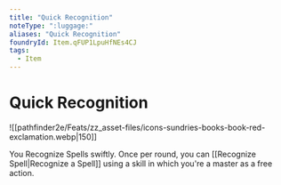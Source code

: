 ```yaml
---
title: "Quick Recognition"
noteType: ":luggage:"
aliases: "Quick Recognition"
foundryId: Item.qFUP1LpuHfNEs4CJ
tags:
  - Item
---
```


# Quick Recognition
![[pathfinder2e/Feats/zz_asset-files/icons-sundries-books-book-red-exclamation.webp|150]]

You Recognize Spells swiftly. Once per round, you can [[Recognize Spell|Recognize a Spell]] using a skill in which you're a master as a free action.
